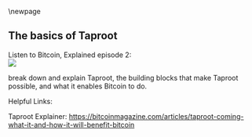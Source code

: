\newpage
## The basics of Taproot

Listen to Bitcoin, Explained episode 2:\
![](qr/02.png)

break down and explain Taproot, the building blocks that make Taproot possible, and what it enables Bitcoin to do.

Helpful Links:

Taproot Explainer: https://bitcoinmagazine.com/articles/taproot-coming-what-it-and-how-it-will-benefit-bitcoin
